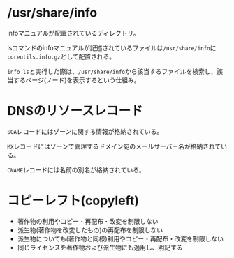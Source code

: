 # /usr/share/info

infoマニュアルが配置されているディレクトリ。

lsコマンドのinfoマニュアルが記述されているファイルは`/usr/share/info`に`coreutils.info.gz`として配置される。

`info ls`と実行した際は、`/usr/share/info`から該当するファイルを検索し、該当するページ(ノード)を表示するという仕組み。

# DNSのリソースレコード

`SOA`レコードにはゾーンに関する情報が格納されている。

`MX`レコードにはゾーンで管理するドメイン宛のメールサーバー名が格納されている。

`CNAME`レコードには名前の別名が格納されている。

# コピーレフト(copyleft)

- 著作物の利用やコピー・再配布・改変を制限しない
- 派生物(著作物を改変したもの)の再配布を制限しない
- 派生物についても(著作物と同様)利用やコピー・再配布・改変を制限しない
- 同じライセンスを著作物および派生物にも適用し、明記する

